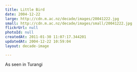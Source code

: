 ```yaml
---
title: Little Bird
date: 2004-12-22
large: http://cdn.m.ac.nz/decade/images/20041222.jpg
small: http://cdn.m.ac.nz/decade/images/small/20041222.jpg
flickrUrl: null
photoId: null
createdAt: 2011-01-30 11:07:17.344201
updatedAt: 2004-12-22 10:59:04
layout: decade-image

---
```

As seen in Turangi
